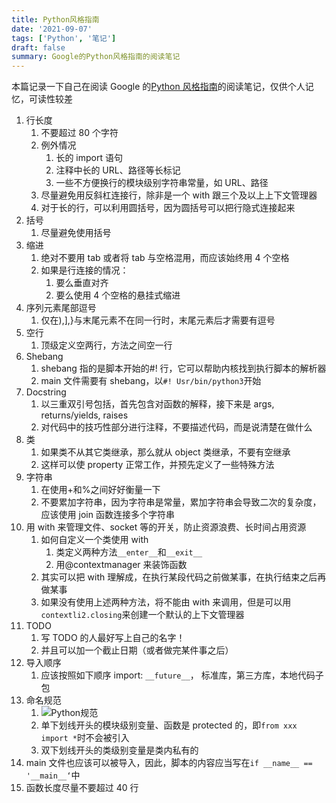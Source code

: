 ```yaml
---
title: Python风格指南
date: '2021-09-07'
tags: ['Python', '笔记']
draft: false
summary: Google的Python风格指南的阅读笔记
---
```


本篇记录一下自己在阅读 Google 的[Python 风格指南](https://zh-google-styleguide.readthedocs.io/en/latest/google-python-styleguide/python_style_rules/#)的阅读笔记，仅供个人记忆，可读性较差

1. 行长度
   1. 不要超过 80 个字符
   2. 例外情况
      1. 长的 import 语句
      2. 注释中长的 URL、路径等长标记
      3. 一些不方便换行的模块级别字符串常量，如 URL、路径
   3. 尽量避免用反斜杠连接行，除非是一个 with 跟三个及以上上下文管理器
   4. 对于长的行，可以利用圆括号，因为圆括号可以把行隐式连接起来
2. 括号
   1. 尽量避免使用括号
3. 缩进
   1. 绝对不要用 tab 或者将 tab 与空格混用，而应该始终用 4 个空格
   2. 如果是行连接的情况：
      1. 要么垂直对齐
      2. 要么使用 4 个空格的悬挂式缩进
4. 序列元素尾部逗号
   1. 仅在),],}与末尾元素不在同一行时，末尾元素后才需要有逗号
5. 空行
   1. 顶级定义空两行，方法之间空一行
6. Shebang
   1. shebang 指的是脚本开始的#! 行，它可以帮助内核找到执行脚本的解析器
   2. main 文件需要有 shebang，以`#! Usr/bin/python3`开始
7. Docstring
   1. 以三重双引号包括，首先包含对函数的解释，接下来是 args, returns/yields, raises
   2. 对代码中的技巧性部分进行注释，不要描述代码，而是说清楚在做什么
8. 类
   1. 如果类不从其它类继承，那么就从 object 类继承，不要有空继承
   2. 这样可以使 property 正常工作，并预先定义了一些特殊方法
9. 字符串
   1. 在使用+和%之间好好衡量一下
   2. 不要累加字符串，因为字符串是常量，累加字符串会导致二次的复杂度，应该使用 join 函数连接多个字符串
10. 用 with 来管理文件、socket 等的开关，防止资源浪费、长时间占用资源
    1. 如何自定义一个类使用 with
       1. 类定义两种方法`__enter__`和`__exit__`
       2. 用@contextmanager 来装饰函数
    2. 其实可以把 with 理解成，在执行某段代码之前做某事，在执行结束之后再做某事
    3. 如果没有使用上述两种方法，将不能由 with 来调用，但是可以用`contextli2.closing`来创建一个默认的上下文管理器
11. TODO
    1. 写 TODO 的人最好写上自己的名字！
    2. 并且可以加一个截止日期（或者做完某件事之后）
12. 导入顺序
    1. 应该按照如下顺序 import: `__future__`， 标准库，第三方库，本地代码子包
13. 命名规范
    1. ![Python规范](/static/images/PythonFormat.png)
    2. 单下划线开头的模块级别变量、函数是 protected 的，即`from xxx import *`时不会被引入
    3. 双下划线开头的类级别变量是类内私有的
14. main 文件也应该可以被导入，因此，脚本的内容应当写在`if __name__ == '__main__‘`中
15. 函数长度尽量不要超过 40 行
